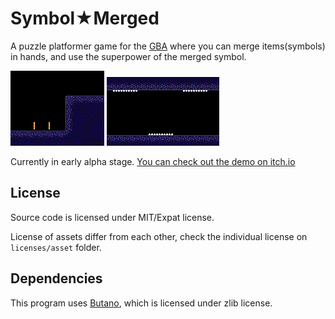 # Symbol★Merged

A puzzle platformer game for the [GBA](https://en.wikipedia.org/wiki/Game_Boy_Advance) where you can merge items(symbols) in hands, and use the superpower of the merged symbol.

![](showcase/plus.gif) ![](showcase/vv.gif) 

Currently in early alpha stage.
[You can check out the demo on itch.io](https://copyrat90.itch.io/sym-merged)


## License
Source code is licensed under MIT/Expat license.

License of assets differ from each other, check the individual license on `licenses/asset` folder.

## Dependencies

This program uses [Butano](https://github.com/GValiente/butano), which is licensed under zlib license.
